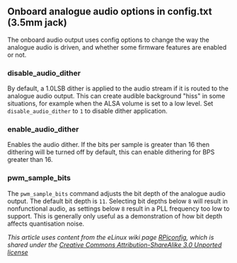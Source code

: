 ## Onboard analogue audio options in config.txt (3.5mm jack)

The onboard audio output uses config options to change the way the analogue audio is driven, and whether some firmware features are enabled or not.

### disable_audio_dither

By default, a 1.0LSB dither is applied to the audio stream if it is routed to the analogue audio output. This can create audible background "hiss" in some situations, for example when the ALSA volume is set to a low level. Set `disable_audio_dither` to `1` to disable dither application.

### enable_audio_dither

Enables the audio dither. If the bits per sample is greater than 16 then dithering will be turned off by default, this can enable dithering for BPS greater than 16.

### pwm_sample_bits

The `pwm_sample_bits` command adjusts the bit depth of the analogue audio output. The default bit depth is `11`. Selecting bit depths below `8` will result in nonfunctional audio, as settings below `8` result in a PLL frequency too low to support. This is generally only useful as a demonstration of how bit depth affects quantisation noise.




*This article uses content from the eLinux wiki page [RPiconfig](http://elinux.org/RPiconfig), which is shared under the [Creative Commons Attribution-ShareAlike 3.0 Unported license](http://creativecommons.org/licenses/by-sa/3.0/)*
